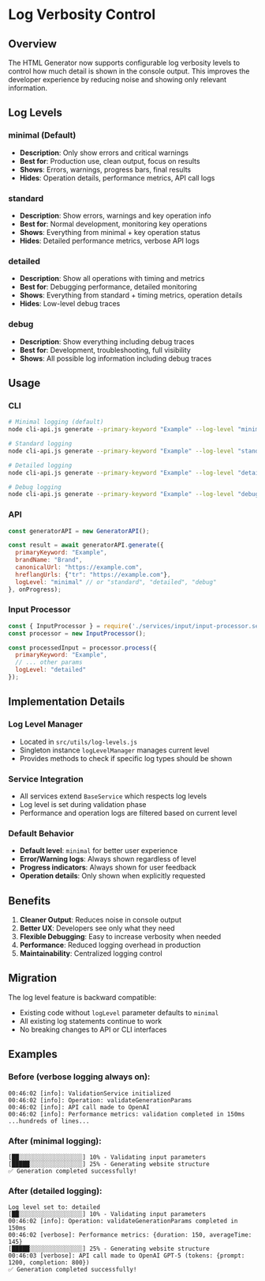 # Log Verbosity Control

## Overview
The HTML Generator now supports configurable log verbosity levels to control how much detail is shown in the console output. This improves the developer experience by reducing noise and showing only relevant information.

## Log Levels

### minimal (Default)
- **Description**: Only show errors and critical warnings
- **Best for**: Production use, clean output, focus on results
- **Shows**: Errors, warnings, progress bars, final results
- **Hides**: Operation details, performance metrics, API call logs

### standard
- **Description**: Show errors, warnings and key operation info
- **Best for**: Normal development, monitoring key operations
- **Shows**: Everything from minimal + key operation status
- **Hides**: Detailed performance metrics, verbose API logs

### detailed
- **Description**: Show all operations with timing and metrics
- **Best for**: Debugging performance, detailed monitoring
- **Shows**: Everything from standard + timing metrics, operation details
- **Hides**: Low-level debug traces

### debug
- **Description**: Show everything including debug traces
- **Best for**: Development, troubleshooting, full visibility
- **Shows**: All possible log information including debug traces

## Usage

### CLI
```bash
# Minimal logging (default)
node cli-api.js generate --primary-keyword "Example" --log-level "minimal" ...

# Standard logging
node cli-api.js generate --primary-keyword "Example" --log-level "standard" ...

# Detailed logging
node cli-api.js generate --primary-keyword "Example" --log-level "detailed" ...

# Debug logging
node cli-api.js generate --primary-keyword "Example" --log-level "debug" ...
```

### API
```javascript
const generatorAPI = new GeneratorAPI();

const result = await generatorAPI.generate({
  primaryKeyword: "Example",
  brandName: "Brand",
  canonicalUrl: "https://example.com",
  hreflangUrls: {"tr": "https://example.com"},
  logLevel: "minimal" // or "standard", "detailed", "debug"
}, onProgress);
```

### Input Processor
```javascript
const { InputProcessor } = require('./services/input/input-processor.service');
const processor = new InputProcessor();

const processedInput = processor.process({
  primaryKeyword: "Example",
  // ... other params
  logLevel: "detailed"
});
```

## Implementation Details

### Log Level Manager
- Located in `src/utils/log-levels.js`
- Singleton instance `logLevelManager` manages current level
- Provides methods to check if specific log types should be shown

### Service Integration
- All services extend `BaseService` which respects log levels
- Log level is set during validation phase
- Performance and operation logs are filtered based on current level

### Default Behavior
- **Default level**: `minimal` for better user experience
- **Error/Warning logs**: Always shown regardless of level
- **Progress indicators**: Always shown for user feedback
- **Operation details**: Only shown when explicitly requested

## Benefits

1. **Cleaner Output**: Reduces noise in console output
2. **Better UX**: Developers see only what they need
3. **Flexible Debugging**: Easy to increase verbosity when needed
4. **Performance**: Reduced logging overhead in production
5. **Maintainability**: Centralized logging control

## Migration

The log level feature is backward compatible:
- Existing code without `logLevel` parameter defaults to `minimal`
- All existing log statements continue to work
- No breaking changes to API or CLI interfaces

## Examples

### Before (verbose logging always on):
```
00:46:02 [info]: ValidationService initialized
00:46:02 [info]: Operation: validateGenerationParams
00:46:02 [info]: API call made to OpenAI
00:46:02 [info]: Performance metrics: validation completed in 150ms
...hundreds of lines...
```

### After (minimal logging):
```
[██░░░░░░░░░░░░░░░░░░] 10% - Validating input parameters
[█████░░░░░░░░░░░░░░░] 25% - Generating website structure
✅ Generation completed successfully!
```

### After (detailed logging):
```
Log level set to: detailed
[██░░░░░░░░░░░░░░░░░░] 10% - Validating input parameters
00:46:02 [info]: Operation: validateGenerationParams completed in 150ms
00:46:02 [verbose]: Performance metrics: {duration: 150, averageTime: 145}
[█████░░░░░░░░░░░░░░░] 25% - Generating website structure
00:46:03 [verbose]: API call made to OpenAI GPT-5 (tokens: {prompt: 1200, completion: 800})
✅ Generation completed successfully!
```
